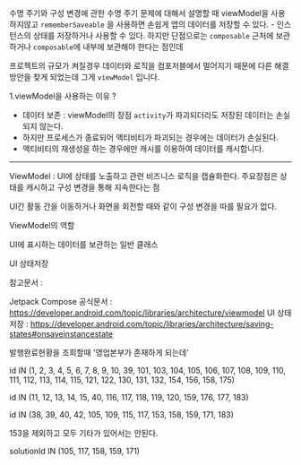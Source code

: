 
수명 주기와 구성 변경에 관한 수명 주기 문제에 대해서 설명할 때 viewModel을 사용하지않고
`rememberSaveable` 을 사용하면 손쉽게 앱의 데이터를 저장할 수 있다. -  인스턴스의 상태를 저장하거나 사용할 수 있다. 하지만 단점으로는 `composable` 근처에 보관하거나 `composable`에 내부에 보관해야 한다는 점인데

프로젝트의 규모가 켜질경우 데이터와 로직을 컴포저블에서 멀어지기 때문에 다른 해결방안을 찾게 되었는데 그게 `viewModel` 입니다.



1.viewModel을 사용하는 이유 ?

- 데이터 보존 : viewModel의 장점 `activity`가 파괴되더라도 저장된 데이터는 손실되지 않는다.
- 하지만 프로세스가 종료되어 액티비티가 파괴되는 경우에는 데이터가 손실된다.
- 액티비티의 재생성을 하는 경우에만 캐시를 이용하여 데이터를 캐시합니다.

---

ViewModel : UI에 상태를 노출하고 관련 비즈니스 로직을 캡슐화한다.
주요장점은 상태를 캐시하고 구성 변경을 통해 지속한다는 점

UI간 활동 간을 이동하거나 화면을 회전할 때와 같이 구성 변경을 따를 필요가 없다.

ViewModel의 역할

UI에 표시하는 데이터를 보관하는 일반 클래스 

UI 상태저장  


참고문서 :

Jetpack Compose 공식문서 : https://developer.android.com/topic/libraries/architecture/viewmodel
UI 상태저장 : https://developer.android.com/topic/libraries/architecture/saving-states#onsaveinstancestate


발행완료현황을 조회할때 '영업본부가 존재하게 되는데' 


id IN (1, 2, 3, 4, 5, 6, 7, 8, 9, 10, 39, 101, 103, 104, 105, 106, 107, 108, 109, 110, 111, 112, 113, 114, 115, 121, 122, 130, 131, 132, 154, 156, 158, 175)

id IN (11, 12, 13, 14, 15, 40, 116, 117, 118, 119, 120, 159, 176, 177, 183)

id IN (38, 39, 40, 42, 105, 109, 115, 117, 153, 158, 159, 171, 183)

153을 제외하고 모두 기타가 있어서는 안된다.

solutionId IN (105, 117, 158, 159, 171)